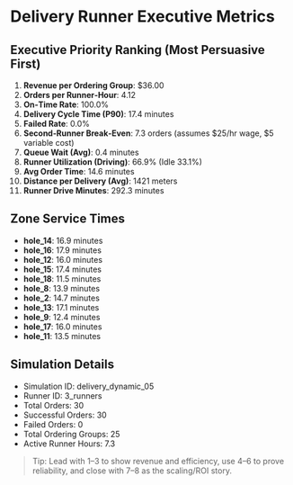 # Delivery Runner Executive Metrics

## Executive Priority Ranking (Most Persuasive First)
1. **Revenue per Ordering Group**: $36.00
2. **Orders per Runner‑Hour**: 4.12
3. **On‑Time Rate**: 100.0%
4. **Delivery Cycle Time (P90)**: 17.4 minutes
5. **Failed Rate**: 0.0%
6. **Second‑Runner Break‑Even**: 7.3 orders (assumes $25/hr wage, $5 variable cost)
7. **Queue Wait (Avg)**: 0.4 minutes
8. **Runner Utilization (Driving)**: 66.9% (Idle 33.1%)
9. **Avg Order Time**: 14.6 minutes
10. **Distance per Delivery (Avg)**: 1421 meters
11. **Runner Drive Minutes**: 292.3 minutes

## Zone Service Times
- **hole_14**: 16.9 minutes
- **hole_16**: 17.9 minutes
- **hole_12**: 16.0 minutes
- **hole_15**: 17.4 minutes
- **hole_18**: 11.5 minutes
- **hole_8**: 13.9 minutes
- **hole_2**: 14.7 minutes
- **hole_13**: 17.1 minutes
- **hole_9**: 12.4 minutes
- **hole_17**: 16.0 minutes
- **hole_11**: 13.5 minutes


## Simulation Details
- Simulation ID: delivery_dynamic_05
- Runner ID: 3_runners
- Total Orders: 30
- Successful Orders: 30
- Failed Orders: 0
- Total Ordering Groups: 25
- Active Runner Hours: 7.3

> Tip: Lead with 1–3 to show revenue and efficiency, use 4–6 to prove reliability, and close with 7–8 as the scaling/ROI story.
